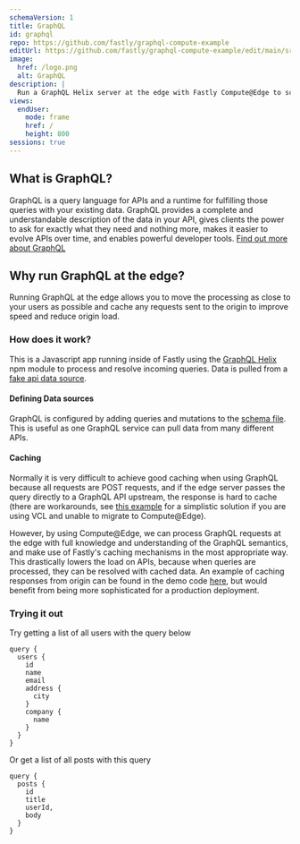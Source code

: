 ```yaml
---
schemaVersion: 1
title: GraphQL
id: graphql
repo: https://github.com/fastly/graphql-compute-example
editUrl: https://github.com/fastly/graphql-compute-example/edit/main/src/assets/manifest.md
image:
  href: /logo.png
  alt: GraphQL
description: |
  Run a GraphQL Helix server at the edge with Fastly Compute@Edge to scale to huge amounts of queries
views:
  endUser:
    mode: frame
    href: /
    height: 800
sessions: true
---
```


## What is GraphQL?

GraphQL is a query language for APIs and a runtime for fulfilling those queries with your existing data. GraphQL provides a complete and understandable description of the data in your API, gives clients the power to ask for exactly what they need and nothing more, makes it easier to evolve APIs over time, and enables powerful developer tools.
[Find out more about GraphQL](https://graphql.org/)

## Why run GraphQL at the edge?

Running GraphQL at the edge allows you to move the processing as close to your users as possible and cache any requests sent to the origin to improve speed and reduce origin load.

### How does it work?

This is a Javascript app running inside of Fastly using the [GraphQL Helix](https://github.com/contra/graphql-helix) npm module to process and resolve incoming queries.
Data is pulled from a [fake api data source](https://jsonplaceholder.typicode.com).

#### Defining Data sources

GraphQL is configured by adding queries and mutations to the [schema file](https://github.com/fastly/graphql-compute-example/blob/main/src/schema.js).
This is useful as one GraphQL service can pull data from many different APIs.

#### Caching

Normally it is very difficult to achieve good caching when using GraphQL because all requests are POST requests, and if the edge server passes the query directly to a GraphQL API upstream, the response is hard to cache (there are workarounds, see [this example](https://developer.fastly.com/solutions/examples/cache-graphql-query-response/) for a simplistic solution if you are using VCL and unable to migrate to Compute@Edge).

However, by using Compute@Edge, we can process GraphQL requests at the edge with full knowledge and understanding of the GraphQL semantics, and make use of Fastly's caching mechanisms in the most appropriate way. This drastically lowers the load on APIs, because when queries are processed, they can be resolved with cached data.  An example of caching responses from origin can be found in the demo code [here](https://github.com/fastly/graphql-compute-example/blob/main/src/schema.js#L75), but would benefit from being more sophisticated for a production deployment.

### Trying it out

Try getting a list of all users with the query below

```
query {
  users {
    id
    name
    email
    address {
      city
    }
    company {
      name
    }
  }
}
```

Or get a list of all posts with this query

```
query {
  posts {
    id
    title
    userId,
    body
  }
}
```
